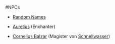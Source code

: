 #NPCs

 - [Random Names](npc_names.md)
 
 
 - [Aurelius](aurelius.md) (Enchanter)
 - [Cornelius Balzar](cornelius_balzar.md) (Magister von [Schnellwasser](../places/schnellwasser.md))
